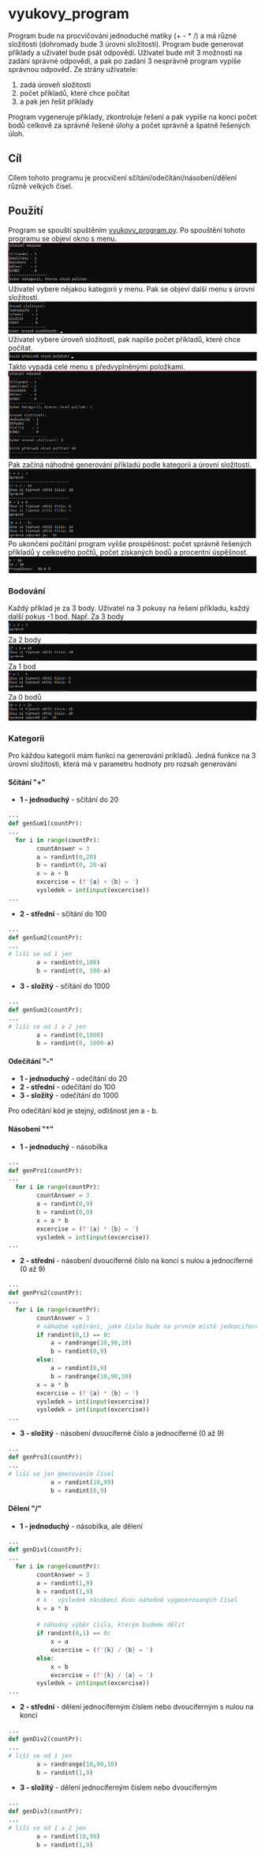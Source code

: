 # vyukovy_program

Program bude na procvičování jednoduché matiky (+ - * /) a má různé složitosti (dohromady bude 3 úrovní složitosti).
Program bude generovat příklady a uživatel bude psát odpovědí. Uživatel bude mít 3 možnosti na zadání správné odpovědí, a pak po zadání 3 nesprávně program vypíše správnou odpověď.
Ze strány uživatele:
1) zadá úroveň složitosti
2) počet příkladů, které chce počítat
3) a pak jen řešit příklady

Program vygeneruje příklady, zkontroluje řešení a pak vypíše na konci počet bodů celkově za správně řešené úlohy a počet správně a špatně řešených úloh.


## Cíl

Cílem tohoto programu je procvičení sčítání/odečítání/násobení/dělení různě velkých čísel.


## Použití

Program se spouští spuštěním [vyukovy_program.py](vyukovy_program.py). Po spouštění tohoto programu se objeví okno s menu.
![menu_1](Pictures/menu_1.png)
Uživatel vybere nějakou kategorii y menu. Pak se objeví další menu s úrovní složitostí.
![menu_2](Pictures/menu_2.png)
Uživatel vybere úroveň složitostí, pak napíše počet příkladů, které chce počítat.
![menu_3](Pictures/menu_3.png)
Takto vypadá celé menu s předvyplněnými položkami.
![menu](Pictures/menu.png)
Pak začíná náhodné generování příkladú podle kategorii a úrovní složitostí.
![priklady](Pictures/priklady.png)
Po ukončení počítání program vyíiše prospěšnost: počet správně řešených příkladů y celkového počtů, počet získaných bodů a procentní úspěšnost.
![prospech](Pictures/prospech.png)

### Bodování

Každý příklad je za 3 body. Uživatel na 3 pokusy na řešení příkladu, každý další pokus -1 bod. Např. 
Za 3 body
![b_3](Pictures/b_3.png)
Za 2 body
![b_2](Pictures/b_2.png)
Za 1 bod
![b_1](Pictures/b_1.png)
Za 0 bodů
![b_0](Pictures/b_0.png)

### Kategorii

Pro káždou kategorii mám funkci na generování prikladů. Jedná funkce na 3 úrovní složitosti, která má v parametru hodnoty pro rozsah generování

#### Sčítání "+"
* **1 - jednoduchý** - sčítání do 20
```python
...
def genSum1(countPr):
...
  for i in range(countPr):
        countAnswer = 3
        a = randint(0,20)
        b = randint(0, 20-a)
        x = a + b
        excercise = (f'{a} + {b} = ')
        vysledek = int(input(excercise))
...
```
* **2 - střední** - sčítání do 100
```python
...
def genSum2(countPr):
...
# liší se od 1 jen
        a = randint(0,100)
        b = randint(0, 100-a)
```
* **3 - složitý** - sčítání do 1000
```python
...
def genSum3(countPr):
...
# liší se od 1 a 2 jen
        a = randint(0,1000)
        b = randint(0, 1000-a)
```

#### Odečítání "-"
* **1 - jednoduchý** - odečítání do 20
* **2 - střední** - odečítání do 100
* **3 - složitý** - odečítání do 1000

Pro odečítání kód je stejný, odlišnost jen a - b.

#### Násobení "*"
* **1 - jednoduchý** - násobilka
```python
...
def genPro1(countPr):
...
  for i in range(countPr):
        countAnswer = 3
        a = randint(0,9)
        b = randint(0,9)
        x = a * b
        excercise = (f'{a} * {b} = ')
        vysledek = int(input(excercise))
...
```
* **2 - střední** - násobení dvoucíferné číslo na koncí s nulou a jednocíferné (0 až 9)
```python
...
def genPro2(countPr):
...
  for i in range(countPr):
        countAnswer = 3
        # náhodné vybírání, jaké číslo bude na prvním místě jednociferné nebo dvouciferné
        if randint(0,1) == 0:
            a = randrange(10,90,10)
            b = randint(0,9)
        else:
            a = randint(0,9)
            b = randrange(10,90,10)
        x = a * b
        excercise = (f'{a} * {b} = ')
        vysledek = int(input(excercise))
        vysledek = int(input(excercise))
...
```
* **3 - složitý** - násobení dvoucíferné číslo a jednocíferné (0 až 9)
```python
...
def genPro3(countPr):
...
# liší se jen geerováním čísel
            a = randint(10,99)
            b = randint(0,9)

```

#### Dělení "/"
* **1 - jednoduchý** - násobilka, ale dělení
```python
...
def genDiv1(countPr):
...
  for i in range(countPr):
        countAnswer = 3
        a = randint(1,9)
        b = randint(1,9)
        # k - výsledek násobení dvou náhodně vygenerovaných čísel
        k = a * b
        
        # náhodný výběr čísla, kterým budeme dělit
        if randint(0,1) == 0:
            x = a
            excercise = (f'{k} / {b} = ')
        else:
            x = b
            excercise = (f'{k} / {a} = ')
        vysledek = int(input(excercise))
...
```
* **2 - střední** - dělení jednocíferným číslem nebo dvoucíferným s nulou na konci 
```python
...
def genDiv2(countPr):
...
# liší se od 1 jen
        a = randrange(10,90,10)
        b = randint(1,9)
```

* **3 - složitý** - dělení jednocíferným číslem nebo dvoucíferným
```python
...
def genDiv3(countPr):
...
# liší se od 1 a 2 jen
        a = randint(10,99)
        b = randint(1,9)
```

